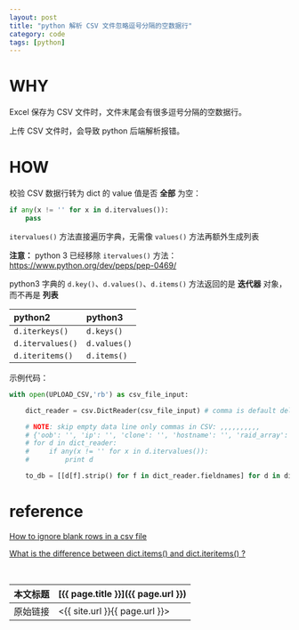 ```yaml
---
layout: post
title: "python 解析 CSV 文件忽略逗号分隔的空数据行"
category: code
tags: [python]
---
```


# WHY

Excel 保存为 CSV 文件时，文件末尾会有很多逗号分隔的空数据行。

上传 CSV 文件时，会导致 python 后端解析报错。

# HOW

校验 CSV 数据行转为 dict 的 value 值是否 **全部** 为空：

``` python
if any(x != '' for x in d.itervalues()):
    pass
```

`itervalues()` 方法直接遍历字典，无需像 `values()` 方法再额外生成列表

**注意：** python 3 已经移除 `itervalues()` 方法：<https://www.python.org/dev/peps/pep-0469/>

python3 字典的 `d.key()`、`d.values()`、`d.items()` 方法返回的是 **迭代器** 对象，而不再是 **列表**

python2 | python3
:------ | :------
`d.iterkeys()` | `d.keys()`
`d.itervalues()` | `d.values()`
`d.iteritems()` | `d.items()`

示例代码：

``` python
with open(UPLOAD_CSV,'rb') as csv_file_input:

    dict_reader = csv.DictReader(csv_file_input) # comma is default delimiter

    # NOTE: skip empty data line only commas in CSV: ,,,,,,,,,,
    # {'oob': '', 'ip': '', 'clone': '', 'hostname': '', 'raid_array': '', 'raid_pds': '', 'role': '', 'sn': '', 'model': '', 'os': '', 'pxe_mac': ''}
    # for d in dict_reader:
    #     if any(x != '' for x in d.itervalues()):
    #         print d

    to_db = [[d[f].strip() for f in dict_reader.fieldnames] for d in dict_reader if any(v != '' for v in d.itervalues())]
```

# reference

[How to ignore blank rows in a csv file](https://stackoverflow.com/questions/8422250/how-to-ignore-blank-rows-in-a-csv-file)

[What is the difference between dict.items() and dict.iteritems() ?](https://stackoverflow.com/questions/10458437/what-is-the-difference-between-dict-items-and-dict-iteritems)

<br/>

本文标题 | [{{ page.title }}]({{ page.url }})
-------- |:--------
原始链接 | <{{ site.url }}{{ page.url }}>
